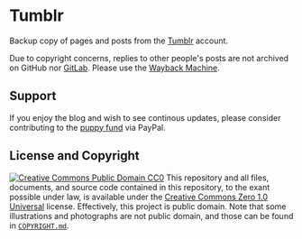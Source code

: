 # Tumblr
Backup copy of pages and posts from the [Tumblr](https://zaryathelaika.tumblr.com/) account.

Due to copyright concerns, replies to other people's posts are not archived on GitHub nor [GitLab](https://gitlab.com/ZaryaTheLaika/Tumblr). Please use the [Wayback Machine](https://web.archive.org/web/*/https://zaryathelaika.tumblr.com/*).
## Support
If you enjoy the blog and wish to see continous updates, please consider contributing to the [puppy fund](https://paypal.me/dessi66) via PayPal.
## License and Copyright
[![Creative Commons Public Domain CC0](https://licensebuttons.net/p/zero/1.0/80x15.png)](http://creativecommons.org/publicdomain/zero/1.0/)
This repository and all files, documents, and source code contained in this repository, to the exant possible under law, is available under the [Creative Commons Zero 1.0 Universal](http://creativecommons.org/publicdomain/zero/1.0/) license. Effectively, this project is public domain. Note that some illustrations and photographs are not public domain, and those can be found in [`COPYRIGHT.md`](./COPYRIGHT.md).

